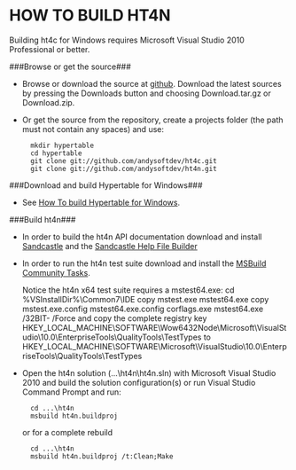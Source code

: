 HOW TO BUILD HT4N
=================

Building ht4c for Windows requires Microsoft Visual Studio 2010 Professional or better.

###Browse or get the source###

* Browse or download the source at [github](http://github.com/andysoftdev/ht4n).
  Download the latest sources by pressing the Downloads button and choosing
  Download.tar.gz or Download.zip.
  
* Or get the source from the repository, create a projects folder (the path must not
  contain any spaces) and use:

		mkdir hypertable
		cd hypertable
		git clone git://github.com/andysoftdev/ht4c.git
		git clone git://github.com/andysoftdev/ht4n.git


###Download and build Hypertable for Windows###

* See [How To build Hypertable for Windows](https://github.com/andysoftdev/ht4w/blob/windows/README.md).


###Build ht4n###

* In order to build the ht4n API documentation download and install [Sandcastle](http://sandcastle.codeplex.com/) and the [Sandcastle Help File Builder](http://shfb.codeplex.com/)

* In order to run the ht4n test suite download and install the [MSBuild Community Tasks](http://msbuildtasks.tigris.org/).

  Notice the ht4n x64 test suite requires a mstest64.exe:
		cd %VSInstallDir%\Common7\IDE
		copy mstest.exe mstest64.exe
		copy mstest.exe.config mstest64.exe.config
		corflags.exe mstest64.exe /32BIT- /Force
  and copy the complete registry key
		HKEY_LOCAL_MACHINE\SOFTWARE\Wow6432Node\Microsoft\VisualStudio\10.0\EnterpriseTools\QualityTools\TestTypes
  to 
		HKEY_LOCAL_MACHINE\SOFTWARE\Microsoft\VisualStudio\10.0\EnterpriseTools\QualityTools\TestTypes

* Open the ht4n solution (...\\ht4n\\ht4n.sln) with Microsoft Visual Studio 2010 and build the solution configuration(s) or
  run Visual Studio Command Prompt and run:

		cd ...\ht4n
		msbuild ht4n.buildproj
  or for a complete rebuild

		cd ...\ht4n
		msbuild ht4n.buildproj /t:Clean;Make

